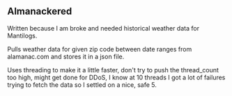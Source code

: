 ## Almanackered
Written because I am broke and needed historical weather data for 
Mantilogs.

Pulls weather data for given zip code between date ranges from alamanac.com and stores 
it in a json file.

Uses threading to make it a little faster, don't try to push the
thread_count too high, might get done for DDoS, I know at 10 threads I got a lot
of failures trying to fetch the data so I settled on a nice, safe 5.

